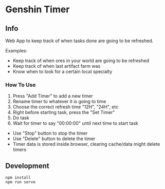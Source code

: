 # Genshin Timer

## Info
Web App to keep track of when tasks done are going to be refreshed.

Examples: 
- Keep track of when ores in your world are going to be refreshed
- Keep track of when last artifact farm was
- Know when to look for a certain local specialty

### How To Use
1. Press "Add Timer" to add a new timer
2. Rename timer to whatever it is going to time
3. Choose the correct refresh time "12H", "24H", etc
4. Right before starting task, press the "Set Timer"
5. Do task
6. Wait for timer to say "00:00:00" until next time to start task

- Use "Stop" button to stop the timer
- Use "Delete" button to delete the timer
- Timer data is stored inside browser, clearing cache/data might delete timers

## Development
```
npm install
npm run serve
```